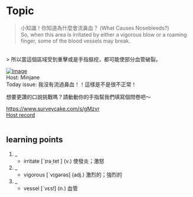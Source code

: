 # Topic

> 小知識！你知道為什麼會流鼻血？ (What Causes Nosebleeds?) <br>
> So, when this area is irritated by either a vigorous blow or a roaming finger, some of the blood vessels may break. <br>
> 所以當這個區域受到重擊或是手指摳挖，都可能使部分血管破裂。
 <br>

[![Image](https://cdn.voicetube.com/assets/thumbnails/ucPiAHIniuQ.jpg)](https://www.youtube.com/embed/ucPiAHIniuQ?rel=0&showinfo=0&cc_load_policy=0&controls=1&autoplay=1&iv_load_policy=3&playsinline=1&wmode=transparent&start=60&end=68&enablejsapi=1&origin=https://tw.voicetube.com&widgetid=1)<br>
Host: Minjane 
<br>Today issue: 我沒有流過鼻血！！這樣是不是很不正常！
想要更讚的口說挑戰嗎？請動動你的手指幫我們填寫個問卷吧～
https://www.surveycake.com/s/gMzvr
<br>
[Host record](https://cdn.voicetube.com/everyday_records/4728/1605078079.mp3)
<br><br>
## learning points
1. _
	* irritate   [ˋɪrə͵tet ] (v.) 使發炎；激怒
2. _
	* vigorous [ˋvɪgərəs] (adj.) 激烈的；強烈的
3. _
	* vessel  [ˋvɛs!] (n.) 血管
